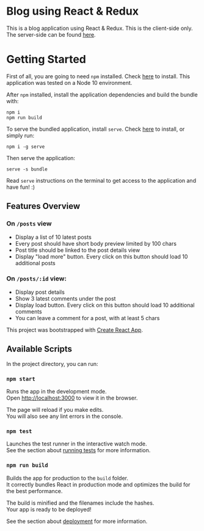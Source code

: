 # Blog using React & Redux

This is a blog application using React & Redux. This is the client-side only. The server-side can be found [here](https://github.com/douglasmuraoka/blog-server).

# Getting Started

First of all, you are going to need `npm` installed. Check [here](https://www.npmjs.com/get-npm) to install. This application was tested on a Node 10 environment.

After `npm` installed, install the application dependencies and build the bundle with:

```
npm i
npm run build
```

To serve the bundled application, install `serve`. Check [here](https://www.npmjs.com/package/serve) to install, or simply run:

```
npm i -g serve
```

Then serve the application:

```
serve -s bundle
```

Read `serve` instructions on the terminal to get access to the application and have fun! :)

## Features Overview

### On `/posts` view
  - Display a list of 10 latest posts
  - Every post should have short body preview limited by 100 chars
  - Post title should be linked to the post details view
  - Display "load more" button. Every click on this button should load 10 additional posts

### On `/posts/:id` view:
  - Display post details
  - Show 3 latest comments under the post
  - Display load button. Every click on this button should load 10 additional comments
  - You can leave a comment for a post, with at least 5 chars

This project was bootstrapped with [Create React App](https://github.com/facebook/create-react-app).

## Available Scripts

In the project directory, you can run:

### `npm start`

Runs the app in the development mode.<br>
Open [http://localhost:3000](http://localhost:3000) to view it in the browser.

The page will reload if you make edits.<br>
You will also see any lint errors in the console.

### `npm test`

Launches the test runner in the interactive watch mode.<br>
See the section about [running tests](https://facebook.github.io/create-react-app/docs/running-tests) for more information.

### `npm run build`

Builds the app for production to the `build` folder.<br>
It correctly bundles React in production mode and optimizes the build for the best performance.

The build is minified and the filenames include the hashes.<br>
Your app is ready to be deployed!

See the section about [deployment](https://facebook.github.io/create-react-app/docs/deployment) for more information.